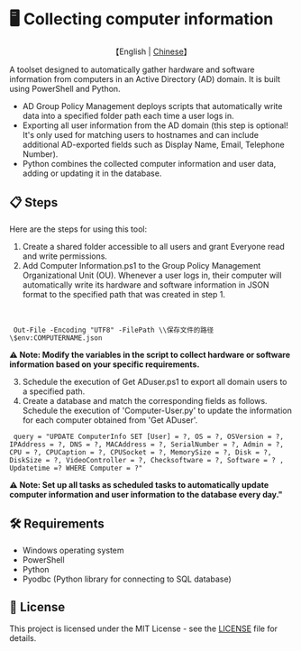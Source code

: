 # 🖥️  Collecting computer information

<p align="center">
    【English | <a href="README/README.zh_CN.md">Chinese</a>】
</p>

A toolset designed to automatically gather hardware and software information from computers in an Active Directory (AD) domain. It is built using PowerShell and Python.

- AD Group Policy Management deploys scripts that automatically write data into a specified folder path each time a user logs in.
- Exporting all user information from the AD domain (this step is optional! It's only used for matching users to hostnames and can include additional AD-exported fields such as Display Name, Email, Telephone Number).
- Python combines the collected computer information and user data, adding or updating it in the database.


## 📋 Steps

Here are the steps for using this tool:

1. Create a shared folder accessible to all users and grant Everyone read and write permissions.
2. Add Computer Information.ps1 to the Group Policy Management Organizational Unit (OU). Whenever a user logs in, their computer will automatically write its hardware and software information in JSON format to the specified path that was created in step 1.
<br>

```shell
 Out-File -Encoding "UTF8" -FilePath \\保存文件的路径\$env:COMPUTERNAME.json
```
**⚠️ Note: Modify the variables in the script to collect hardware or software information based on your specific requirements.**



3. Schedule the execution of Get ADuser.ps1 to export all domain users to a specified path.
4. Create a database and match the corresponding fields as follows. Schedule the execution of 'Computer-User.py' to update the information for each computer obtained from 'Get ADuser'.
```shell
 query = "UPDATE ComputerInfo SET [User] = ?, OS = ?, OSVersion = ?, IPAddress = ?, DNS = ?, MACAddress = ?, SerialNumber = ?, Admin = ?, CPU = ?, CPUCaption = ?, CPUSocket = ?, MemorySize = ?, Disk = ?, DiskSize = ?, VideoController = ?, Checksoftware = ?, Software = ? , Updatetime =? WHERE Computer = ?"
```
**⚠️ Note:  Set up all tasks as scheduled tasks to automatically update computer information and user information to the database every day."**


## 🛠️ Requirements

- Windows operating system
- PowerShell
- Python
- Pyodbc (Python library for connecting to SQL database)

## 📝 License

This project is licensed under the MIT License - see the [LICENSE](LICENSE) file for details.
